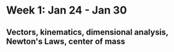# Week 1: Jan 24 - Jan 30


## Vectors, kinematics, dimensional analysis, Newton's Laws, center of mass
